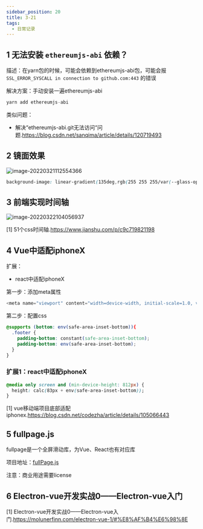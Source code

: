 ```yaml
---
sidebar_position: 20
title: 3-21
tags:
  - 日常记录
---
```




## 1 无法安装 `ethereumjs-abi` 依赖？

描述：在yarn包的时候，可能会依赖到ethereumjs-abi包，可能会报 `SSL_ERROR_SYSCALL in connection to github.com:443` 的错误

解决方案：手动安装一遍ethereumjs-abi

```ts
yarn add ethereumjs-abi
```

类似问题：

- 解决“ethereumjs-abi.git无法访问“问题.https://blog.csdn.net/sanqima/article/details/120719493

## 2 镜面效果

![image-20220321112554366](https://cdn.gincool.com//img/image-20220321112554366.png)

```css
background-image: linear-gradient(135deg,rgb(255 255 255/var(--glass-opacity,30%)),transparent),linear-gradient(var(--glass-reflex-degree,100deg),rgb(255 255 255/var(--glass-reflex-opacity,10%)) 25%,transparent 0);
```

## 3 前端实现时间轴

![image-20220322104056937](https://cdn.gincool.com//img/image-20220322104056937.png)

[1] 51个css时间轴.https://www.jianshu.com/p/c9c719821198

## 4 Vue中适配iphoneX

扩展：

- react中适配iphoneX

第一步：添加meta属性

```ts
<meta name="viewport" content="width=device-width, initial-scale=1.0, viewport-fit=cover">
```

第二步：配置css

```css
@supports (bottom: env(safe-area-inset-bottom)){
  .footer {
    padding-bottom: constant(safe-area-inset-bottom);
    padding-bottom: env(safe-area-inset-bottom);
  }
}
```

### 扩展1：react中适配iphoneX

```css
@media only screen and (min-device-height: 812px) {
  height: calc(83px + env(safe-area-inset-bottom));
}
```

[1] vue移动端项目底部适配iphonex.https://blog.csdn.net/codezha/article/details/105066443

## 5 fullpage.js

fullpage是一个全屏滑动库，为Vue、React也有对应库

项目地址：[fullPage.js](https://github.com/alvarotrigo/fullPage.js)

注意：商业用途需要license

## 6 Electron-vue开发实战0——Electron-vue入门

[1] Electron-vue开发实战0——Electron-vue入门.https://molunerfinn.com/electron-vue-1/#%E8%AF%B4%E6%98%8E

